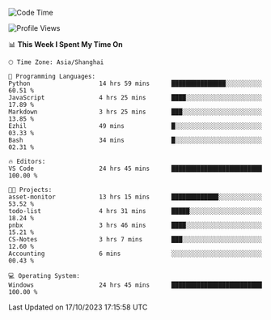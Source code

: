 <!--START_SECTION:waka-->
![Code Time](http://img.shields.io/badge/Code%20Time-1%2C310%20hrs%2011%20mins-blue)

![Profile Views](http://img.shields.io/badge/Profile%20Views-2-blue)

📊 **This Week I Spent My Time On** 

```text
🕑︎ Time Zone: Asia/Shanghai

💬 Programming Languages: 
Python                   14 hrs 59 mins      ███████████████░░░░░░░░░░   60.51 % 
JavaScript               4 hrs 25 mins       ████░░░░░░░░░░░░░░░░░░░░░   17.89 % 
Markdown                 3 hrs 25 mins       ███░░░░░░░░░░░░░░░░░░░░░░   13.85 % 
Ezhil                    49 mins             █░░░░░░░░░░░░░░░░░░░░░░░░   03.33 % 
Bash                     34 mins             █░░░░░░░░░░░░░░░░░░░░░░░░   02.31 % 

🔥 Editors: 
VS Code                  24 hrs 45 mins      █████████████████████████   100.00 % 

🐱‍💻 Projects: 
asset-monitor            13 hrs 15 mins      █████████████░░░░░░░░░░░░   53.52 % 
todo-list                4 hrs 31 mins       █████░░░░░░░░░░░░░░░░░░░░   18.24 % 
pnbx                     3 hrs 46 mins       ████░░░░░░░░░░░░░░░░░░░░░   15.21 % 
CS-Notes                 3 hrs 7 mins        ███░░░░░░░░░░░░░░░░░░░░░░   12.60 % 
Accounting               6 mins              ░░░░░░░░░░░░░░░░░░░░░░░░░   00.43 % 

💻 Operating System: 
Windows                  24 hrs 45 mins      █████████████████████████   100.00 % 
```


 Last Updated on 17/10/2023 17:15:58 UTC
<!--END_SECTION:waka-->